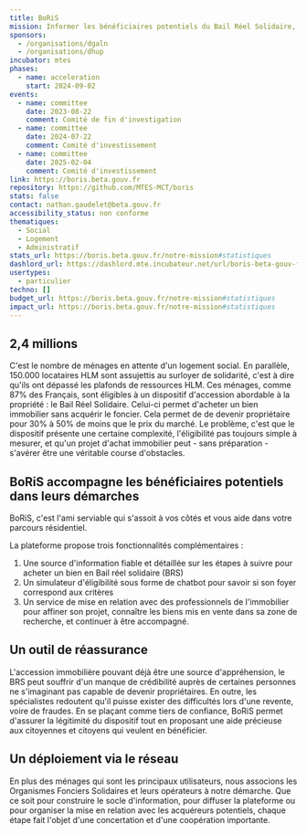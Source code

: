 ```yaml
---
title: BoRiS
mission: Informer les bénéficiaires potentiels du Bail Réel Solidaire, simuler l'éligibilité au dispositif et mettre en relation les acheteurs avec les Organismes Fonciers Solidaires
sponsors:
  - /organisations/dgaln
  - /organisations/dhup
incubator: mtes
phases:
  - name: acceleration
    start: 2024-09-02
events:
  - name: committee
    date: 2023-08-22
    comment: Comité de fin d'investigation
  - name: committee
    date: 2024-07-22
    comment: Comité d'investissement
  - name: committee
    date: 2025-02-04
    comment: Comité d'investissement
link: https://boris.beta.gouv.fr
repository: https://github.com/MTES-MCT/boris
stats: false
contact: nathan.gaudelet@beta.gouv.fr
accessibility_status: non conforme
thematiques:
  - Social
  - Logement
  - Administratif
stats_url: https://boris.beta.gouv.fr/notre-mission#statistiques
dashlord_url: https://dashlord.mte.incubateur.net/url/boris-beta-gouv-fr/
usertypes:
  - particulier
techno: []
budget_url: https://boris.beta.gouv.fr/notre-mission#statistiques
impact_url: https://boris.beta.gouv.fr/notre-mission#statistiques
---
```

<h2>2,4 millions</h2>

C'est le nombre de ménages en attente d'un logement social. En parallèle, 150.000 locataires HLM sont assujettis au surloyer de solidarité, c'est à dire qu'ils ont dépassé les plafonds de ressources HLM. 
Ces ménages, comme 87% des Français, sont éligibles à un dispositif d'accession abordable à la propriété : le Bail Réel Solidaire. Celui-ci permet d'acheter un bien immobilier sans acquérir le foncier. Cela permet de de devenir propriétaire pour 30% à 50% de moins que le prix du marché.
Le problème, c'est que le dispositif présente une certaine complexité, l'éligibilité pas toujours simple à mesurer, et qu'un projet d'achat immobilier peut - sans préparation - s'avérer être une véritable course d'obstacles.

<h2>BoRiS accompagne les bénéficiaires potentiels dans leurs démarches</h2>
BoRiS, c'est l'ami serviable qui s'assoit à vos côtés et vous aide dans votre parcours résidentiel. 

La plateforme propose trois fonctionnalités complémentaires :

1. Une source d'information fiable et détaillée sur les étapes à suivre pour acheter un bien en Bail réel solidaire (BRS)
2. Un simulateur d'éligibilité sous forme de chatbot pour savoir si son foyer correspond aux critères
3. Un service de mise en relation avec des professionnels de l'immobilier pour affiner son projet, connaître les biens mis en vente dans sa zone de recherche, et continuer à être accompagné.

<h2>Un outil de réassurance</h2>
L'accession immobilière pouvant déjà être une source d'appréhension, le BRS peut souffrir d'un manque de crédibilité auprès de certaines personnes ne s'imaginant pas capable de devenir propriétaires.  
En outre, les spécialistes redoutent qu'il puisse exister des difficultés lors d'une revente, voire de fraudes.
En se plaçant comme tiers de confiance, BoRiS permet d'assurer la légitimité du dispositif tout en proposant une aide précieuse aux citoyennes et citoyens qui veulent en bénéficier.

<h2>Un déploiement via le réseau</h2>
En plus des ménages qui sont les principaux utilisateurs, nous associons les Organismes Fonciers Solidaires et leurs opérateurs à notre démarche. 
Que ce soit pour construire le socle d'information, pour diffuser la plateforme ou pour organiser la mise en relation avec les acquéreurs potentiels, chaque étape fait l'objet d'une concertation et d'une coopération importante.